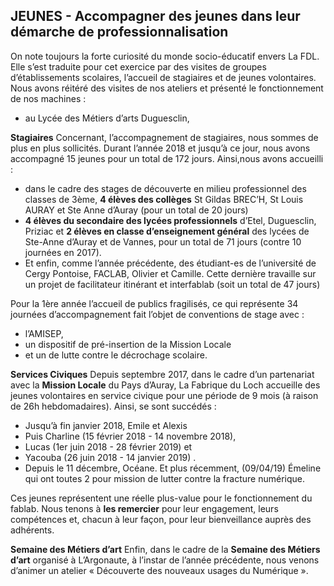 ## JEUNES - Accompagner des jeunes dans leur démarche de professionnalisation

On note toujours la forte curiosité du monde socio-éducatif envers La FDL. Elle s’est traduite pour cet exercice par des visites de groupes d’établissements scolaires, l’accueil de stagiaires et de jeunes volontaires.
Nous avons réitéré des visites de nos ateliers et présenté le fonctionnement de nos machines :
- au Lycée des Métiers d’arts Duguesclin,

**Stagiaires**
Concernant, l’accompagnement de stagiaires, nous sommes de plus en plus sollicités. Durant l’année 2018 et jusqu’à ce jour, nous avons accompagné 15 jeunes pour un total de 172 jours. Ainsi,nous avons accueilli :

- dans le cadre des stages de découverte en milieu professionnel des classes de 3ème, **4 élèves des collèges** St Gildas BREC’H, St Louis AURAY et Ste Anne d’Auray (pour un total de 20 jours)
- **4 élèves du secondaire des lycées professionnels**  d’Etel, Duguesclin, Priziac et **2 élèves en classe d’enseignement général** des lycées de Ste-Anne d’Auray et de Vannes, pour un total de 71 jours (contre 10 journées en 2017).
- Et enfin, comme l’année précédente, des étudiant-es de l’université de Cergy Pontoise, FACLAB, Olivier et Camille. Cette dernière travaille sur un projet de facilitateur itinérant et interfablab (soit un total de 47 jours)


Pour la 1ère année l’accueil de publics fragilisés, ce qui représente 34 journées d’accompagnement fait l’objet de conventions de stage avec :

- l’AMISEP,
- un dispositif de pré-insertion de la Mission Locale
- et un de lutte contre le décrochage scolaire.

**Services Civiques**
Depuis septembre 2017, dans le cadre d’un partenariat avec la **Mission Locale** du Pays d’Auray, La Fabrique du Loch accueille des jeunes volontaires en service civique pour une période de 9 mois (à raison de 26h hebdomadaires).
Ainsi, se sont succédés :

- Jusqu’à fin janvier 2018, Emile et Alexis
- Puis Charline (15 février 2018 - 14 novembre 2018),
- Lucas (1er juin 2018 - 28 février 2019) et
- Yacouba (26 juin 2018 - 14 janvier 2019) .
- Depuis le 11 décembre, Océane. Et plus récemment, (09/04/19) Émeline qui ont toutes 2 pour mission de lutter contre la fracture numérique.

Ces jeunes représentent une réelle plus-value pour le fonctionnement du fablab. Nous tenons à **les remercier** pour leur engagement, leurs compétences et, chacun à leur façon, pour leur bienveillance auprès des adhérents.

**Semaine des Métiers d’art**
Enfin, dans le cadre de la **Semaine des Métiers d’art** organisé à L’Argonaute, à l’instar de l’année précédente, nous venons d’animer un atelier « Découverte des nouveaux usages du Numérique ».
